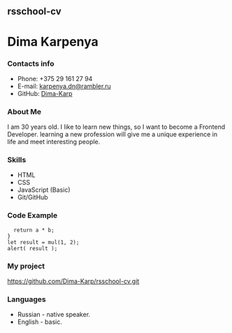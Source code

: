 ## rsschool-cv
# **Dima Karpenya**
### Contacts info
* Phone: +375 29 161 27 94
* E-mail: karpenya.dn@rambler.ru
* GitHub: [Dima-Karp](https://github.com/Dima-Karp)
### About Me
I am 30 years old. I like to learn new things, so I want to become a Frontend Developer. learning a new profession will give me a unique experience in life and meet interesting people.
### Skills
* HTML
* CSS
* JavaScript (Basic)
* Git/GitHub
### Code Example
``` function mul(a, b) {
  return a * b;
}
let result = mul(1, 2);
alert( result );
```
### My project
https://github.com/Dima-Karp/rsschool-cv.git
### Languages
* Russian - native speaker.
* English - basic.
